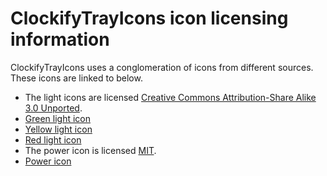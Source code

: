 # ClockifyTrayIcons icon licensing information

ClockifyTrayIcons uses a conglomeration of icons from different sources. These icons are linked to below.

- The light icons are licensed [Creative Commons Attribution-Share Alike 3.0 Unported](https://creativecommons.org/licenses/by-sa/3.0/deed.en).
 - [Green light icon](https://commons.wikimedia.org/wiki/File:Green_Light_Icon.svg)
 - [Yellow light icon](https://commons.wikimedia.org/wiki/File:Yellow_Light_Icon.svg)
 - [Red light icon](https://commons.wikimedia.org/wiki/File:Red_Light_Icon.svg)
- The power icon is licensed [MIT](https://github.com/microsoft/fluentui-system-icons/blob/master/LICENSE).
 - [Power icon](https://github.com/microsoft/fluentui-system-icons/blob/master/assets/Power/SVG/ic_fluent_power_28_regular.svg)
